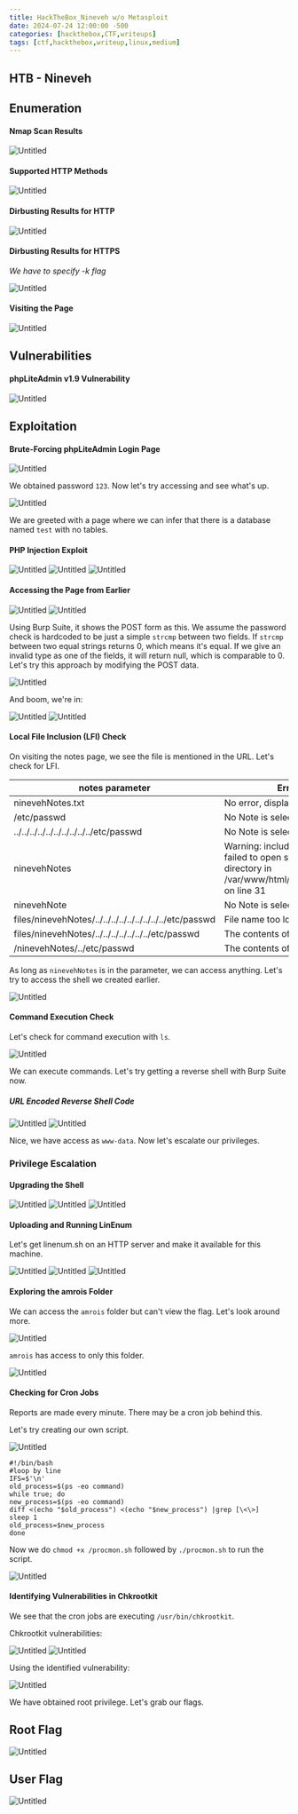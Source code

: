 ```yaml
---
title: HackTheBox_Nineveh w/o Metasploit
date: 2024-07-24 12:00:00 -500
categories: [hackthebox,CTF,writeups]
tags: [ctf,hackthebox,writeup,linux,medium]
---
```


## HTB - Nineveh

## Enumeration

#### Nmap Scan Results

![Untitled](/assets/img/nineveh/1.png)

#### Supported HTTP Methods

![Untitled](/assets/img/nineveh/2.png)

#### Dirbusting Results for HTTP

![Untitled](/assets/img/nineveh/3.png)

#### Dirbusting Results for HTTPS

*We have to specify -k flag*

![Untitled](/assets/img/nineveh/4.png)

#### Visiting the Page

![Untitled](/assets/img/nineveh/5.png)

## Vulnerabilities

#### phpLiteAdmin v1.9 Vulnerability

![Untitled](/assets/img/nineveh/6.png)

## Exploitation

#### Brute-Forcing phpLiteAdmin Login Page

![Untitled](/assets/img/nineveh/7.png)

We obtained password `123`. Now let's try accessing and see what's up.

![Untitled](/assets/img/nineveh/8.png)

We are greeted with a page where we can infer that there is a database named `test` with no tables.

#### PHP Injection Exploit

![Untitled](/assets/img/nineveh/9.png)
![Untitled](/assets/img/nineveh/10.png)
![Untitled](/assets/img/nineveh/11.png)

#### Accessing the Page from Earlier

![Untitled](/assets/img/nineveh/12.png)
![Untitled](/assets/img/nineveh/13.png)

Using Burp Suite, it shows the POST form as this. We assume the password check is hardcoded to be just a simple `strcmp` between two fields. If `strcmp` between two equal strings returns 0, which means it's equal. If we give an invalid type as one of the fields, it will return null, which is comparable to 0. Let's try this approach by modifying the POST data.

![Untitled](/assets/img/nineveh/14.png)

And boom, we're in:

![Untitled](/assets/img/nineveh/15.png)
![Untitled](/assets/img/nineveh/16.png)

#### Local File Inclusion (LFI) Check

On visiting the notes page, we see the file is mentioned in the URL. Let's check for LFI.

| notes parameter | Error Message |
| --- | --- |
| ninevehNotes.txt | No error, displays note |
| /etc/passwd | No Note is selected. |
| ../../../../../../../../../../etc/passwd | No Note is selected. |
| ninevehNotes | Warning: include(files/ninevehNotes): failed to open stream: No such file or directory in /var/www/html/department/manage.php on line 31 |
| ninevehNote | No Note is selected. |
| files/ninevehNotes/../../../../../../../../../etc/passwd | File name too long. |
| files/ninevehNotes/../../../../../../../etc/passwd | The contents of /etc/passwd |
| /ninevehNotes/../etc/passwd | The contents of /etc/passwd |

As long as `ninevehNotes` is in the parameter, we can access anything. Let's try to access the shell we created earlier.

![Untitled](/assets/img/nineveh/17.png)

#### Command Execution Check

Let's check for command execution with `ls`.

![Untitled](/assets/img/nineveh/18.png)

We can execute commands. Let's try getting a reverse shell with Burp Suite now.

##### URL Encoded Reverse Shell Code

![Untitled](/assets/img/nineveh/19.png)
![Untitled](/assets/img/nineveh/20.png)

Nice, we have access as `www-data`. Now let's escalate our privileges.

### Privilege Escalation

#### Upgrading the Shell

![Untitled](/assets/img/nineveh/21.png)
![Untitled](/assets/img/nineveh/22.png)
![Untitled](/assets/img/nineveh/23.png)

#### Uploading and Running LinEnum

Let's get linenum.sh on an HTTP server and make it available for this machine.

![Untitled](/assets/img/nineveh/24.png)
![Untitled](/assets/img/nineveh/25.png)
![Untitled](/assets/img/nineveh/26.png)

#### Exploring the amrois Folder

We can access the `amrois` folder but can't view the flag. Let's look around more.

![Untitled](/assets/img/nineveh/27.png)

`amrois` has access to only this folder.

![Untitled](/assets/img/nineveh/28.png)

#### Checking for Cron Jobs

Reports are made every minute. There may be a cron job behind this.

Let's try creating our own script.

![Untitled](/assets/img/nineveh/29.png)

```
#!/bin/bash
#loop by line
IFS=$'\n'
old_process=$(ps -eo command)
while true; do
new_process=$(ps -eo command)
diff <(echo "$old_process") <(echo "$new_process") |grep [\<\>]
sleep 1
old_process=$new_process
done
```

Now we do `chmod +x /procmon.sh` followed by `./procmon.sh` to run the script.

![Untitled](/assets/img/nineveh/30.png)

#### Identifying Vulnerabilities in Chkrootkit

We see that the cron jobs are executing `/usr/bin/chkrootkit`.

Chkrootkit vulnerabilities:

![Untitled](/assets/img/nineveh/31.png)
![Untitled](/assets/img/nineveh/32.png)

Using the identified vulnerability:

![Untitled](/assets/img/nineveh/33.png)

We have obtained root privilege. Let's grab our flags.

## **Root Flag**

![Untitled](/assets/img/nineveh/34.png)

## **User Flag**

![Untitled](/assets/img/nineveh/35.png)
